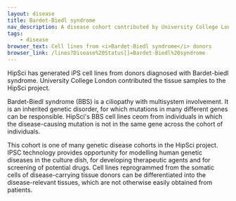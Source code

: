 ```yaml
---
layout: disease
title: Bardet-Biedl syndrome
nav_description: A disease cohort contributed by University College London
tags: 
    - disease
browser_text: Cell lines from <i>Bardet-Biedl syndrome</i> donors
browser_link: /lines?Disease%20Status[]=Bardet-Biedl%20syndrome
---
```


HipSci has generated iPS cell lines from donors diagnosed with Bardet-biedl
syndrome. University College London contributed the tissue samples to the HipSci project.

Bardet-Biedl syndrome (BBS) is a ciliopathy with multisystem involvement.
It is an inherited genetic disorder, for which mutations in many different genes
can be responsible. HipSci's BBS cell lines ceom from individuals in which the
disease-causing mutation is not in the same gene across the cohort of individuals.

This cohort is one of many genetic disease cohorts in the HipSci project. 
IPSC technology provides opportunity for modelling
human genetic diseases in the culture dish, for developing therapeutic agents
and for screening of potential drugs.  Cell lines reprogrammed from the somatic
cells of disease-carrying tissue donors can be differentiated into the
disease-relevant tissues, which are not otherwise easily obtained from patients.
